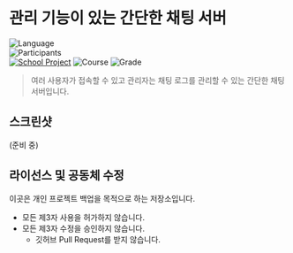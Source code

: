# 관리 기능이 있는 간단한 채팅 서버

![Language][language-python]
<br>
![Participants][participants-solo]
<br>
[![School Project][korea-university-image]][korea-university-cs-url]
![Course][course-cose156]
![Grade][grade-b+]

> 여러 사용자가 접속할 수 있고 관리자는 채팅 로그를 관리할 수 있는 간단한 채팅 서버입니다.

## 스크린샷

(준비 중)

## 라이선스 및 공동체 수정

이곳은 개인 프로젝트 백업을 목적으로 하는 저장소입니다.

  * 모든 제3자 사용을 허가하지 않습니다.
  * 모든 제3자 수정을 승인하지 않습니다.
    * 깃허브 Pull Request를 받지 않습니다.

<!-- Image definitions -->
[korea-university-image]: https://img.shields.io/badge/Institution-Korea%20University-red
[korea-university-cs-url]: http://cs.korea.ac.kr
[course-cose156]: https://img.shields.io/badge/Course-Python%20Programming%20for%20Everybody-brightgreen
[language-python]: https://img.shields.io/badge/Language-Python-orange
[grade-b+]: https://img.shields.io/badge/Grade-B%2B-yellow
[participants-solo]: https://img.shields.io/badge/Participants-Solo%20Project-7aa3cc
